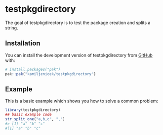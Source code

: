 
<!-- README.md is generated from README.Rmd. Please edit that file -->

# testpkgdirectory

<!-- badges: start -->

<!-- badges: end -->

The goal of testpkgdirectory is to test the package creation and splits
a string.

## Installation

You can install the development version of testpkgdirectory from
[GitHub](https://github.com/) with:

``` r
# install.packages("pak")
pak::pak("kamiljenicek/testpkgdirectory")
```

## Example

This is a basic example which shows you how to solve a common problem:

``` r
library(testpkgdirectory)
## basic example code
str_split_one("a,b,c", ",")
#> [1] "a" "b" "c"
#[1] "a" "b" "c"
```
